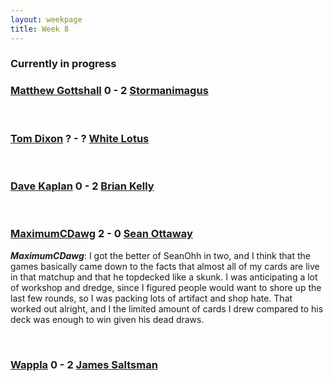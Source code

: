 ```yaml
---
layout: weekpage
title: Week 8
---
```


### Currently in progress

### [Matthew Gottshall](/MG3-Crime-City-Vault) 0 - 2 [Stormanimagus](/ST3-Mentor)

<br />

### [Tom Dixon](/TD3-Martello-Shops) ? - ? [White Lotus](/WL3-Burning-Oath)

<br />

### [Dave Kaplan](/DK3-Frobots) 0 - 2 [Brian Kelly](/BK3-Armored-Dragon)

<br />

### [MaximumCDawg](/MCD3-Chain-Combo) 2 - 0 [Sean Ottaway](/SO3-Thanks-Artifacts)

***MaximumCDawg***: I got the better of SeanOhh in two, and I think that the games basically came down to the facts that almost all of my cards are live in that matchup and that he topdecked like a skunk.  I was anticipating a lot of workshop and dredge, since I figured people would want to shore up the last few rounds, so I was packing lots of artifact and shop hate.  That worked out alright, and I the limited amount of cards I drew compared to his deck was enough to win given his dead draws.

<br />

### [Wappla](/W3-Terra-Nova) 0 - 2 [James Saltsman](/JGS3-Terra-Nova)
